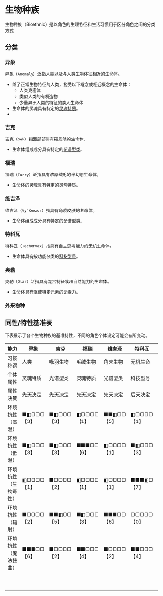 # 生物种族
生物种族（Bioethnic）是以角色的生理特征和生活习惯用于区分角色之间的分类方式

## 分类

### 异象

异象（`Anomaly`）泛指人类以及与人类生物体征相近的生命体。

- 除了正常生物特征的人类，接受以下概念或相近概念的生命体：
  - 人类克隆体
  - 类似人类的有机造物
  - 少量异于人类的特征的类人生命体
- 生命体的灵魂具有特定的[灵魂特质](Soul.md)。
- 

### 吉克

吉克（`Gek`）指面部部带有硬质喙的生命体。

- 生命体组成成分具有特定的[光谱型类](Spectroscopy.md)。

### 福瑞

福瑞（`Furry`）泛指具有浓厚绒毛的半幻想生命体。

- 生命体的灵魂具有特定的灵魂特质。

### 维吉泽

维吉泽（`Vy'Keezor`）指具有角质皮肤的生命体。

- 生命体组成成分具有特定的光谱型类。

### 特科瓦

特科瓦（`Techorvax`）指具有自主思考能力的无机生命体。

- 生命体具有按功能分类的[科技型号](Techmo.md)。

### 奥勒

奥勒（`Olar`）泛指具有混合特征或超自然能力的生命体。

- 生命体具有驱使特定元素的[元素力](Elemengia.md)。

### 外来物种

## 同性/特性基准表

下表展示了各个生物种族的基准特性，不同的角色个体设定可能会有所变动。

|能力|异象|吉克|福瑞|维吉泽|特科瓦|奥勒|
|---|---|---|---|---|---|---|
|习惯称谓|人类|喙羽生物|毛绒生物|角壳生物|无机生命|精灵
|个体属性|灵魂特质|光谱型类|灵魂特质|光谱型类|科技型号|元素力
|属性决策|先天决定|先天决定|先天决定|先天决定|后天决定|先天决定
|环境抗性（高温）       |■◧▢▢▢【3】  |■◧▢▢▢【3】  |◧▢▢▢▢【1】  |■■◧▢▢【5】  |◧▢▢▢▢【1】 |■■■▢▢【6】
|环境抗性（低温）       |■◧▢▢▢【3】  |■◧▢▢▢【3】  |■■■▢▢【6】  |◧▢▢▢▢【1】  |■◧▢▢▢【3】 |■■■▢▢【6】
|环境抗性（生物毒性）   |◧▢▢▢▢【1】  |■▢▢▢▢【2】  |◧▢▢▢▢【1】  |◧▢▢▢▢【1】  |■■■◧▢【7】 |■▢▢▢▢【2】
|环境抗性（辐射）       |■▢▢▢▢【2】  |■■◧▢▢【5】  |■◧▢▢▢【3】  |■■■▢▢【6】  |▢▢▢▢▢【0】 |◧▢▢▢▢【1】
|环境抗性（魔法扭曲）       |■■■▢▢【6】  |■▢▢▢▢【2】  |■■▢▢▢【4】  |■▢▢▢▢【2】  |■■▢▢▢【4】 |▢▢▢▢▢【0】
|||||||
|||||||
|||||||
|||||||
|||||||
|||||||
|||||||
|||||||
|||||||
|||||||